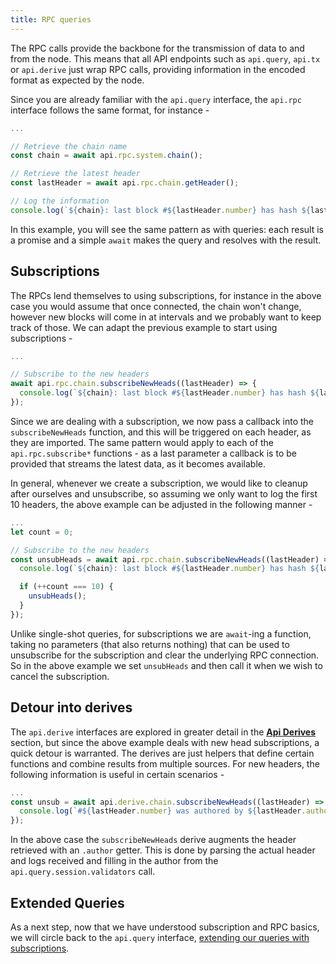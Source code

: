 ```yaml
---
title: RPC queries
---
```


The RPC calls provide the backbone for the transmission of data to and from the node. This means that all API endpoints such as `api.query`, `api.tx` or `api.derive` just wrap RPC calls, providing information in the encoded format as expected by the node.

Since you are already familiar with the `api.query` interface, the `api.rpc` interface follows the same format, for instance -

```js
...

// Retrieve the chain name
const chain = await api.rpc.system.chain();

// Retrieve the latest header
const lastHeader = await api.rpc.chain.getHeader();

// Log the information
console.log(`${chain}: last block #${lastHeader.number} has hash ${lastHeader.hash}`);
```

In this example, you will see the same pattern as with queries: each result is a promise and a simple `await` makes the query and resolves with the result.


## Subscriptions

The RPCs lend themselves to using subscriptions, for instance in the above case you would assume that once connected, the chain won't change, however new blocks will come in at intervals and we probably want to keep track of those. We can adapt the previous example to start using subscriptions -

```js
...

// Subscribe to the new headers
await api.rpc.chain.subscribeNewHeads((lastHeader) => {
  console.log(`${chain}: last block #${lastHeader.number} has hash ${lastHeader.hash}`);
});
```

Since we are dealing with a subscription, we now pass a callback into the `subscribeNewHeads` function, and this will be triggered on each header, as they are imported. The same pattern would apply to each of the `api.rpc.subscribe*` functions - as a last parameter a callback is to be provided that streams the latest data, as it becomes available.

In general, whenever we create a subscription, we would like to cleanup after ourselves and unsubscribe, so assuming we only want to log the first 10 headers, the above example can be adjusted in the following manner -

```js
...
let count = 0;

// Subscribe to the new headers
const unsubHeads = await api.rpc.chain.subscribeNewHeads((lastHeader) => {
  console.log(`${chain}: last block #${lastHeader.number} has hash ${lastHeader.hash}`);

  if (++count === 10) {
    unsubHeads();
  }
});
```

Unlike single-shot queries, for subscriptions we are `await`-ing a function, taking no parameters (that also returns nothing) that can be used to unsubscribe for the subscription and clear the underlying RPC connection. So in the above example we set `unsubHeads` and then call it when we wish to cancel the subscription.


## Detour into derives

The `api.derive` interfaces are explored in greater detail in the [**Api Derives**](/docs/derives/derives.md) section, but since the above example deals with new head subscriptions, a quick detour is warranted. The derives are just helpers that define certain functions and combine results from multiple sources. For new headers, the following information is useful in certain scenarios -

```js
...
const unsub = await api.derive.chain.subscribeNewHeads((lastHeader) => {
  console.log(`#${lastHeader.number} was authored by ${lastHeader.author}`);
});
```

In the above case the `subscribeNewHeads` derive augments the header retrieved with an `.author` getter. This is done by parsing the actual header and logs received and filling in the author from the `api.query.session.validators` call.


## Extended Queries

As a next step, now that we have understood subscription and RPC basics, we will circle back to the `api.query` interface, [extending our queries with subscriptions](api.query.subs.md).
